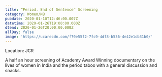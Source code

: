 ```yaml
---
title: “Period. End of Sentence” Screening
category: Women/NB
pubdate: 2020-01-10T12:46:00.007Z
datetime: 2020-01-26T19:00:00.000Z
dtend: 2020-01-26T20:00:00.000Z
allDay: false
image: 'https://ucarecdn.com/f70e55f2-7fc9-4df8-b536-4e42e1cb31b0/'
---
```

Location: JCR

A half an hour screening of Academy Award Winning documentary on the lives of women in India and the period taboo with a general discussion and snacks.
